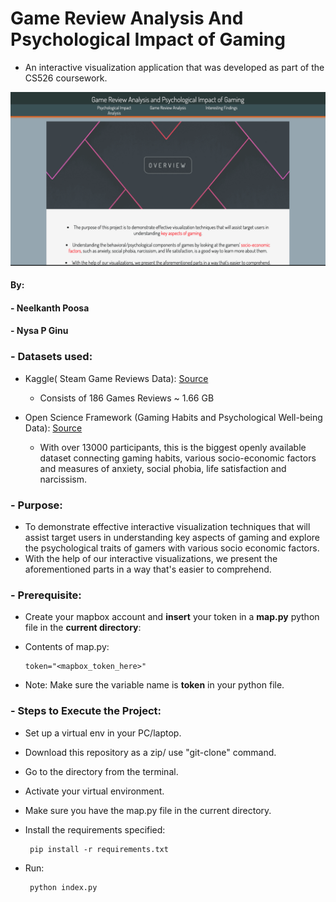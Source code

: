 # Game Review Analysis And Psychological Impact of Gaming

- An interactive visualization application that was developed as part of the CS526 coursework.

![](https://github.com/neelkanthpoosa/Game_Review_Analysis-Psychological_Impact_Gaming/blob/main/assets/d.gif)

#### By:
#### - Neelkanth Poosa
#### - Nysa P Ginu
### - Datasets used:
   - Kaggle( Steam Game Reviews Data): [Source](https://www.kaggle.com/datasets/smeeeow/steam-game-reviews)
      - Consists of 186 Games Reviews ~ 1.66 GB
        
   - Open Science Framework (Gaming Habits and Psychological Well-being Data): [Source](https://osf.io/vnbxk/files/osfstorage/59fc7777b83f69026e611138/?view_only=4c54da075e164ea2a5329f5669d03c41)
      - With over 13000 participants, this is the biggest openly available dataset connecting gaming habits, various socio-economic factors and measures of anxiety, social phobia, life satisfaction and narcissism.

### - Purpose:
   - To demonstrate effective interactive visualization techniques that will assist target users in understanding key aspects of gaming and explore the psychological traits of gamers with various socio economic factors.
   - With the help of our interactive visualizations, we present the aforementioned parts in a way that's easier to comprehend.

### - Prerequisite:
   - Create your mapbox account and **insert** your token in a **map.py** python file in the **current directory**:
   - Contents of map.py:
         
         token="<mapbox_token_here>"
         
   - Note: Make sure the variable name is **token** in your python file.

### - Steps to Execute the Project:
   - Set up a virtual env in your PC/laptop.
   - Download this repository as a zip/ use "git-clone" command.    
   - Go to the directory from the terminal.
   - Activate your virtual environment.
   - Make sure you have the map.py file in the current directory.
   - Install the requirements specified: 
         
          pip install -r requirements.txt  
   
   - Run: 
    
    
          python index.py   
